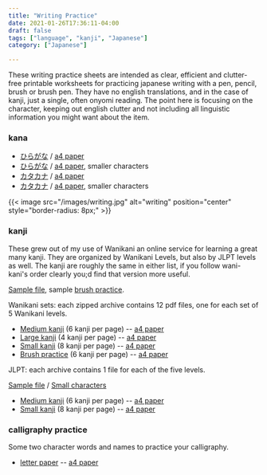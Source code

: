 ```yaml
---
title: "Writing Practice"
date: 2021-01-26T17:36:11-04:00
draft: false
tags: ["language", "kanji", "Japanese"]
category: ["Japanese"]

---
```


These writing practice sheets are intended as clear, efficient and clutter-free printable worksheets for practicing japanese writing with a pen, pencil, brush or brush pen. They have no english translations, and in the case of kanji, just a single, often onyomi reading. The point here is focusing on the character, keeping out english clutter and not including all linguistic information you might want about the item. 

### kana

- [ひらがな](/pdf/hiragana-practice.pdf) / [a4 paper](/pdf/hiragana-practice-a4.pdf)
- [ひらがな](/pdf/hiragana-practice-sm.pdf) / [a4 paper](/pdf/hiragana-practice-sm-a4.pdf), smaller characters
- [カタカナ](/pdf/katakana-practice.pdf) / [a4 paper](/pdf/katakana-practice-a4.pdf)
- [カタカナ](/pdf/katakana-practice-sm.pdf) / [a4 paper](/pdf/katakana-practice-sm-a4.pdf), smaller characters



{{< image src="/images/writing.jpg" alt="writing" position="center" style="border-radius: 8px;" >}}


### kanji

These grew out of my use of Wanikani an online service for learning a great many kanji. They are organized by Wanikani Levels, but also by JLPT levels as well. The kanji are roughly the same in either list, if you follow wani-kani's order clearly you;d find that version more useful. 

[Sample file](/pdf/WK-11-15-writing.pdf), sample [brush practice](/pdf/WK-16-20-fancy-writing.pdf).

Wanikani sets: each zipped archive contains 12 pdf files, one for each set of 5 Wanikani levels. 
  - [Medium kanji](/zips/WK.zip)  (6 kanji per page) 
  -- [a4 paper](/zips/WK-a4.zip)
  - [Large kanji](/zips/WK-lg.zip)  (4 kanji per page)
  -- [a4 paper](/zips/WK-lg-a4.zip)
  - [Small kanji](/zips/WK-sm.zip)  (8 kanji per page) 
  -- [a4 paper](/zips/WK-sm-a4.zip)
  - [Brush practice](/zips/WK-brush.zip)  (6 kanji per page) 
  -- [a4 paper](/zips/WK-brush-a4.zip)

JLPT: each archive contains 1 file for each of the five levels.

[Sample file](/pdf/JLPT-5-writing.pdf) / [Small characters](/pdf/JLPT-5-writing-sm.pdf)

  - [Medium kanji](/zips/JLPT.zip)  (6 kanji per page) 
  -- [a4 paper](/zips/JLPT-a4.zip)
  - [Small kanji](/zips/JLPT-sm.zip)  (8 kanji per page) 
  -- [a4 paper](/zips/JLPT-sm-a4.zip)


### calligraphy practice

Some two character words and names to practice your calligraphy. 
- [letter paper](/pdf/calligraphy-practice.pdf)
-- [a4 paper](/pdf/calligraphy-practice-a4.pdf)
